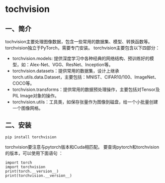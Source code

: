 # tochvision

## **一、简介**

tochvision主要处理图像数据，包含一些常用的数据集、模型、转换函数等。torchvision独立于PyTorch，需要专门安装。
torchvision主要包含以下四部分：

- torchvision.models: 提供深度学习中各种经典的网络结构、预训练好的模型，如：Alex-Net、VGG、ResNet、Inception等。
- torchvision.datasets：提供常用的数据集，设计上继承 torch.utils.data.Dataset，主要包括：MNIST、CIFAR10/100、ImageNet、COCO等。
- torchvision.transforms：提供常用的数据预处理操作，主要包括对Tensor及PIL Image对象的操作。
- torchvision.utils：工具类，如保存张量作为图像到磁盘，给一个小批量创建一个图像网格。

## 二、安装

```
pip install torchvision
```

torchvision要注意与pytorch版本和Cuda相匹配。
要查询pytorch和torchvision的版本，可以使用下面语句 ：

```
import torch
import torchvision
print(torch.__version__)
print(torchvision.__version__)
```

